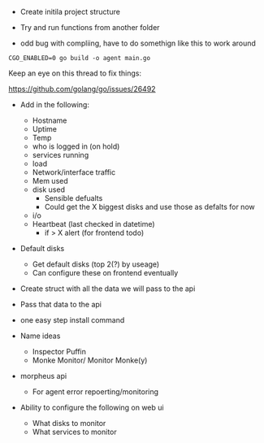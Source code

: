 * Create initila project structure

* Try and run functions from another folder

* odd bug with compliing, have to do somethign like this to work around

```
CGO_ENABLED=0 go build -o agent main.go
```

Keep an eye on this thread to fix things:

<https://github.com/golang/go/issues/26492>


* Add in the following:
    * Hostname
    * Uptime
    * Temp
    * who is logged in (on hold)
    * services running
    * load
    * Network/interface traffic
    * Mem used
    * disk used
        * Sensible defualts
        * Could get the X biggest disks and use those as defalts for now
    * i/o
    * Heartbeat (last checked in datetime)
        * if > X alert (for frontend todo)
    
* Default disks
    * Get default disks (top 2(?) by useage)
    * Can configure these on frontend eventually
   


* Create struct with all the data we will pass to the api
* Pass that data to the api




* one easy step install command

* Name ideas
    * Inspector Puffin
    * Monke Monitor/ Monitor Monke(y)

* morpheus api 
    * For agent error repoerting/monitoring


* Ability to configure the following on web ui
    * What disks to monitor 
    * What services to monitor

